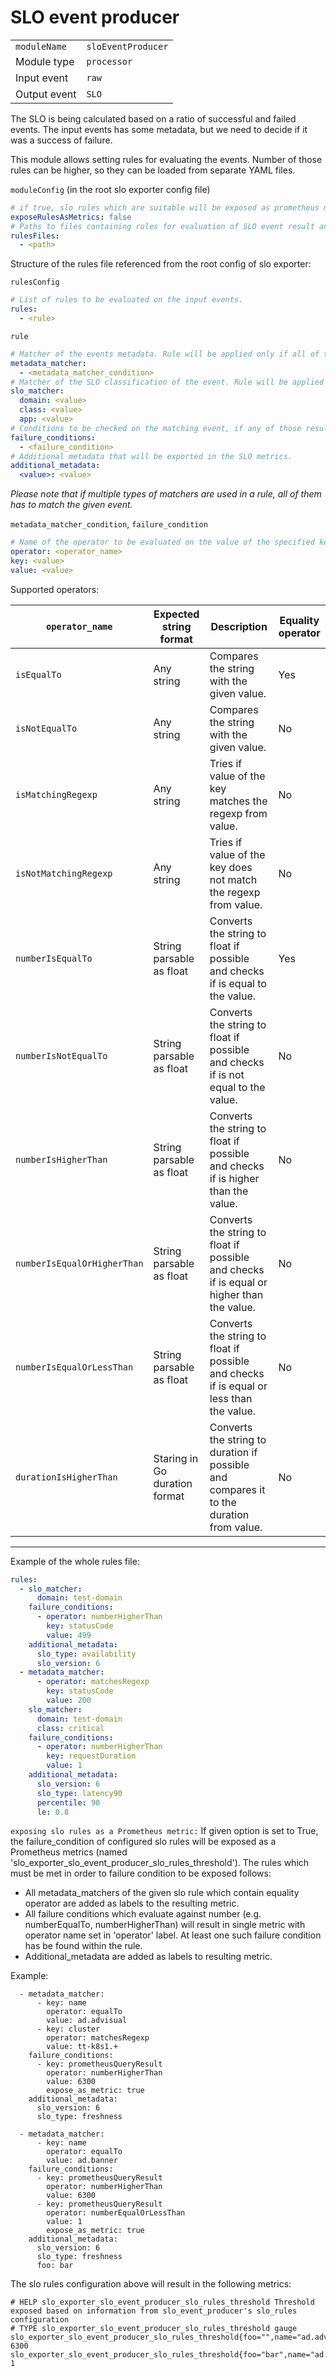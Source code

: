 # SLO event producer

|                |                     |
|----------------|---------------------|
| `moduleName`   | `sloEventProducer`  |
| Module type    | `processor`         |
| Input event    | `raw`               |
| Output event   | `SLO`               |

The SLO is being calculated based on a ratio of successful and failed events.
The input events has some metadata, but we need to decide if it was a success of failure.

This module allows setting rules for evaluating the events.
Number of those rules can be higher, so they can be loaded from separate YAML files.

`moduleConfig` (in the root slo exporter config file)
```yaml
# if true, slo rules which are suitable will be exposed as prometheus metric (named 'slo_exporter_slo_event_producer_slo_rules_threshold'). See the further section for details.
exposeRulesAsMetrics: false
# Paths to files containing rules for evaluation of SLO event result and it's metadata.
rulesFiles:
  - <path>
```

Structure of the rules file referenced from the root config of slo exporter:

`rulesConfig`
```yaml
# List of rules to be evaluated on the input events.
rules:
  - <rule>
```

`rule`
```yaml
# Matcher of the events metadata. Rule will be applied only if all of them matches.
metadata_matcher:
  - <metadata_matcher_condition>
# Matcher of the SLO classification of the event. Rule will be applied only if matches the event SLO classification.
slo_matcher:
  domain: <value>
  class: <value>
  app: <value>
# Conditions to be checked on the matching event, if any of those results with true, the event is marked as failure, otherwise success.
failure_conditions:
  - <failure_condition>
# Additional metadata that will be exported in the SLO metrics.
additional_metadata:
  <value>: <value>
```
*Please note that if multiple types of matchers are used in a rule, all of them has to match the given event.*

`metadata_matcher_condition`, `failure_condition`
```yaml
# Name of the operator to be evaluated on the value of the specified key.
operator: <operator_name>
key: <value>
value: <value>
```

Supported operators:

| `operator_name`             | Expected string format        | Description | Equality operator |
|-----------------------------|-------------------------------|-------------|--------------------|
| `isEqualTo`                 | Any string                    | Compares the string with the given value. | Yes |
| `isNotEqualTo`              | Any string                    | Compares the string with the given value. | No |
| `isMatchingRegexp`          | Any string                    | Tries if value of the key matches the regexp from value. | No |
| `isNotMatchingRegexp`       | Any string                    | Tries if value of the key does not match the regexp from value. | No |
| `numberIsEqualTo`           | String parsable as float      | Converts the string to float if possible and checks if is equal to the value. | Yes |
| `numberIsNotEqualTo`        | String parsable as float      | Converts the string to float if possible and checks if is not equal to the value. | No |
| `numberIsHigherThan`        | String parsable as float      | Converts the string to float if possible and checks if is higher than the value. | No |
| `numberIsEqualOrHigherThan` | String parsable as float      | Converts the string to float if possible and checks if is equal or higher than the value. | No |
| `numberIsEqualOrLessThan`   | String parsable as float      | Converts the string to float if possible and checks if is equal or less than the value. | No |
| `durationIsHigherThan`      | Staring in Go duration format | Converts the string to duration if possible and compares it to the duration from value. | No |

---

Example of the whole rules file:
```yaml
rules:
  - slo_matcher:
      domain: test-domain
    failure_conditions:
      - operator: numberHigherThan
        key: statusCode
        value: 499
    additional_metadata:
      slo_type: availability
      slo_version: 6
  - metadata_matcher:
      - operator: matchesRegexp
        key: statusCode
        value: 200
    slo_matcher:
      domain: test-domain
      class: critical
    failure_conditions:
      - operator: numberHigherThan
        key: requestDuration
        value: 1
    additional_metadata:
      slo_version: 6
      slo_type: latency90
      percentile: 90
      le: 0.8
```

`exposing slo rules as a Prometheus metric:`
If given option is set to True, the failure_condition of configured slo rules will be exposed as a Prometheus metrics (named 'slo_exporter_slo_event_producer_slo_rules_threshold').
The rules which must be met in order to failure condition to be exposed follows:
- All metadata_matchers of the given slo rule which contain equality operator are added as labels to the resulting metric.
- All failure conditions which evaluate against number (e.g. numberEqualTo, numberHigherThan) will result in single metric with operator name set in 'operator' label. At least one such failure condition has be found within the rule.
- Additional_metadata are added as labels to resulting metric.

Example:
```
  - metadata_matcher:
      - key: name
        operator: equalTo
        value: ad.advisual
      - key: cluster
        operator: matchesRegexp
        value: tt-k8s1.+
    failure_conditions:
      - key: prometheusQueryResult
        operator: numberHigherThan
        value: 6300
        expose_as_metric: true
    additional_metadata:
      slo_version: 6
      slo_type: freshness

  - metadata_matcher:
      - key: name
        operator: equalTo
        value: ad.banner
    failure_conditions:
      - key: prometheusQueryResult
        operator: numberHigherThan
        value: 6300
      - key: prometheusQueryResult
        operator: numberEqualOrLessThan
        value: 1
        expose_as_metric: true
    additional_metadata:
      slo_version: 6
      slo_type: freshness
      foo: bar
```

The slo rules configuration above will result in the following metrics:

```
# HELP slo_exporter_slo_event_producer_slo_rules_threshold Threshold exposed based on information from slo_event_producer's slo_rules configuration
# TYPE slo_exporter_slo_event_producer_slo_rules_threshold gauge
slo_exporter_slo_event_producer_slo_rules_threshold{foo="",name="ad.advisual",operator="numberIsHigherThan",slo_type="freshness",slo_version="6"} 6300
slo_exporter_slo_event_producer_slo_rules_threshold{foo="bar",name="ad.banner",operator="numberIsEqualOrLessThan",slo_type="freshness",slo_version="6"} 1
```
